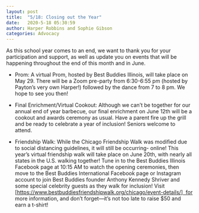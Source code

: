 ```yaml
---
layout: post
title:  "5/18: Closing out the Year"
date:   2020-5-18 05:30:59
author: Harper Robbins and Sophie Gibson
categories: Advocacy
---
```


As this school year comes to an end, we want to thank you for your participation and support, as well as update you on events that will be happening throughout the end of this month and in June.

- Prom: A virtual Prom, hosted by Best Buddies Illinois, will take place on May 29. There will be a Zoom pre-party from 6:30-6:55 pm (hosted by Payton’s very own Harper!) followed by the dance from 7 to 8 pm. We hope to see you then!

- Final Enrichment/Virtual Cookout: Although we can’t be together for our annual end of year barbecue, our final enrichment on June 12th will be a cookout and awards ceremony as usual. Have a parent fire up the grill and be ready to celebrate a year of inclusion! Seniors welcome to attend.

- Friendship Walk: While the Chicago Friendship Walk was modified due to social distancing guidelines, it will still be occurring- online! This year’s virtual friendship walk will take place on June 20th, with nearly all states in the U.S. walking together! Tune in to the Best Buddies Illinois Facebook page at 10:15 AM to watch the opening ceremonies, then move to the Best Buddies International Facebook page or Instagram account to join Best Buddies founder Anthony Kennedy Shriver and some special celebrity guests as they walk for inclusion! Visit [https://www.bestbuddiesfriendshipwalk.org/chicago/event-details/]  for more information, and don’t forget—it’s not too late to raise $50 and earn a t-shirt!
